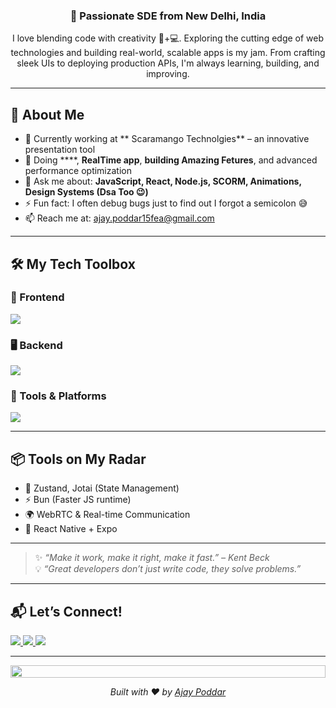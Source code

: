 
<h3 align="center">🚀 Passionate SDE from New Delhi, India</h3>

<p align="center">
I love blending code with creativity 🧠+💻. Exploring the cutting edge of web technologies and building real-world, scalable apps is my jam.
From crafting sleek UIs to deploying production APIs, I'm always learning, building, and improving.
</p>

---

## 🧠 About Me

- 🔭 Currently working at ** Scaramango Technolgies** – an innovative presentation tool  
- 🌱 Doing ****, **RealTime app**, **building Amazing Fetures**, and advanced performance optimization  
- 💬 Ask me about: **JavaScript, React, Node.js, SCORM, Animations, Design Systems (Dsa Too 😉)**  
- ⚡ Fun fact: I often debug bugs just to find out I forgot a semicolon 😅  
- 📫 Reach me at: [ajay.poddar15fea@gmail.com](mailto:ajay.poddar15fea@gmail.com)  

---

## 🛠️ My Tech Toolbox

### 🧩 Frontend
<p>
  <img src="https://skillicons.dev/icons?i=js,ts,react,nextjs,tailwind,materialui,html,css" />
</p>

### 🖥️ Backend
<p>
  <img src="https://skillicons.dev/icons?i=nodejs,express,mongodb,mysql,postgresql" />
</p>

### 🧰 Tools & Platforms
<p>
  <img src="https://skillicons.dev/icons?i=git,github,vscode,postman,figma,docker,linux" />
</p>

---


## 📦 Tools on My Radar

- 🧠 Zustand, Jotai (State Management)
- ⚡ Bun (Faster JS runtime)
- 🌍 WebRTC & Real-time Communication
- 📱 React Native + Expo


---

 
 

> ✨ *“Make it work, make it right, make it fast.” – Kent Beck*  
> 💡 *“Great developers don’t just write code, they solve problems.”*

---

## 📬 Let’s Connect!

<p align="left">
  <a href="https://linkedin.com/in/ajaypoddar1" target="_blank">
    <img src="https://img.shields.io/badge/LinkedIn-blue?style=flat-square&logo=linkedin" />
  </a>
  <a href="mailto:ajay.poddar15fea@gmail.com" target="_blank">
    <img src="https://img.shields.io/badge/Gmail-red?style=flat-square&logo=gmail&logoColor=white" />
  </a>
  <a href="https://myportfolioajay.vercel.app/" target="_blank">
    <img src="https://img.shields.io/badge/Portfolio-grey?style=flat-square&logo=vercel" />
  </a>
</p>

---

<p align="center">
  <img src="https://i.imgur.com/dBaSKWF.gif" height="20" width="100%">
</p>
<p align="center"><em>Built with ❤️ by <a href="https://myportfolioajay.vercel.app/">Ajay Poddar</a></em></p>
